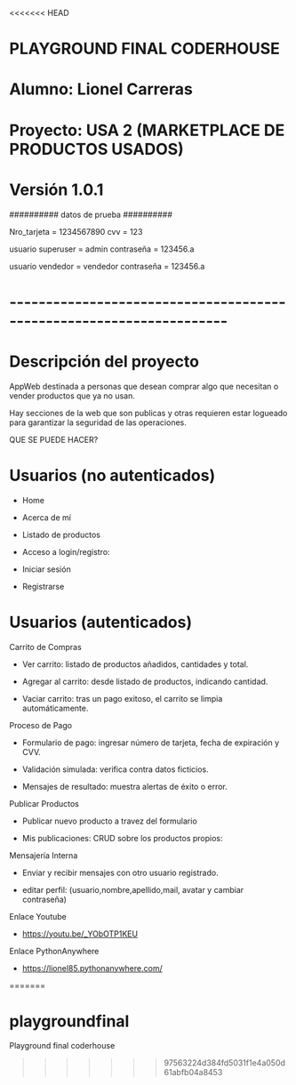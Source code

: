 <<<<<<< HEAD
# PLAYGROUND FINAL CODERHOUSE

# Alumno: Lionel Carreras

# Proyecto: USA 2 (MARKETPLACE DE PRODUCTOS USADOS)  

# Versión 1.0.1

########## datos de prueba ##########

Nro_tarjeta = 1234567890
cvv = 123

usuario superuser = admin
contraseña = 123456.a

usuario vendedor = vendedor
contraseña = 123456.a

# --------------------------------------------------------------------


# Descripción del proyecto

AppWeb destinada a personas que desean comprar algo que necesitan o vender productos que ya no usan.

Hay secciones de la web que son publicas y otras requieren estar logueado para garantizar la seguridad de las operaciones.


QUE SE PUEDE HACER? 

# Usuarios (no autenticados)


* Home

* Acerca de mí

* Listado de productos 

* Acceso a login/registro:

* Iniciar sesión 

* Registrarse 



# Usuarios (autenticados)


Carrito de Compras

* Ver carrito: listado de productos añadidos, cantidades y total.

* Agregar al carrito: desde listado de productos, indicando cantidad.

* Vaciar carrito: tras un pago exitoso, el carrito se limpia automáticamente.


Proceso de Pago

* Formulario de pago: ingresar número de tarjeta, fecha de expiración y CVV.

* Validación simulada: verifica contra datos ficticios.

* Mensajes de resultado: muestra alertas de éxito o error.


Publicar Productos

* Publicar nuevo producto a travez del formulario

* Mis publicaciones: CRUD sobre los productos propios:


Mensajería Interna

* Enviar y recibir mensajes con otro usuario registrado.

* editar perfil: (usuario,nombre,apellido,mail, avatar y cambiar contraseña)

Enlace Youtube

* https://youtu.be/_YObOTP1KEU

Enlace PythonAnywhere

* https://lionel85.pythonanywhere.com/

  

=======
# playgroundfinal
Playground final coderhouse
>>>>>>> 97563224d384fd5031f1e4a050d61abfb04a8453
